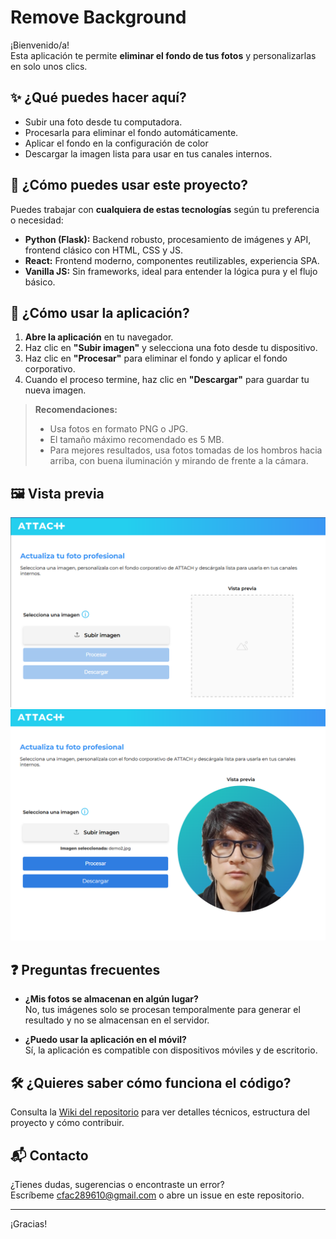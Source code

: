 # Remove Background

¡Bienvenido/a!  
Esta aplicación te permite **eliminar el fondo de tus fotos** y personalizarlas en solo unos clics.

## ✨ ¿Qué puedes hacer aquí?

- Subir una foto desde tu computadora.
- Procesarla para eliminar el fondo automáticamente.
- Aplicar el fondo en la configuración de color
- Descargar la imagen lista para usar en tus canales internos.

## 🚀 ¿Cómo puedes usar este proyecto?

Puedes trabajar con **cualquiera de estas tecnologías** según tu preferencia o necesidad:

- **Python (Flask):** Backend robusto, procesamiento de imágenes y API, frontend clásico con HTML, CSS y JS.
- **React:** Frontend moderno, componentes reutilizables, experiencia SPA.
- **Vanilla JS:** Sin frameworks, ideal para entender la lógica pura y el flujo básico.

## 🥷 ¿Cómo usar la aplicación?

1. **Abre la aplicación** en tu navegador.
2. Haz clic en **"Subir imagen"** y selecciona una foto desde tu dispositivo.
3. Haz clic en **"Procesar"** para eliminar el fondo y aplicar el fondo corporativo.
4. Cuando el proceso termine, haz clic en **"Descargar"** para guardar tu nueva imagen.

> **Recomendaciones:**  
> - Usa fotos en formato PNG o JPG.  
> - El tamaño máximo recomendado es 5 MB.  
> - Para mejores resultados, usa fotos tomadas de los hombros hacia arriba, con buena iluminación y mirando de frente a la cámara.

## 🖼️ Vista previa

![Vista previa de la aplicación](./vistaprevia.png)
![Vista previa de la aplicación con la imagen procesada](./vistaprevia_result.png)

## ❓ Preguntas frecuentes

- **¿Mis fotos se almacenan en algún lugar?**  
  No, tus imágenes solo se procesan temporalmente para generar el resultado y no se almacensan en el servidor.

- **¿Puedo usar la aplicación en el móvil?**  
  Sí, la aplicación es compatible con dispositivos móviles y de escritorio.

## 🛠️ ¿Quieres saber cómo funciona el código?

Consulta la [Wiki del repositorio](https://github.com/tuusuario/tu-repo/wiki) para ver detalles técnicos, estructura del proyecto y cómo contribuir.

## 📬 Contacto

¿Tienes dudas, sugerencias o encontraste un error?  
Escríbeme [cfac289610@gmail.com](mailto:cfac289610@gmail.com) o abre un issue en este repositorio.

---

¡Gracias!  
